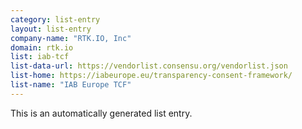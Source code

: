 ```yaml
---
category: list-entry
layout: list-entry
company-name: "RTK.IO, Inc"
domain: rtk.io
list: iab-tcf
list-data-url: https://vendorlist.consensu.org/vendorlist.json
list-home: https://iabeurope.eu/transparency-consent-framework/
list-name: "IAB Europe TCF"
---
```


This is an automatically generated list entry.
